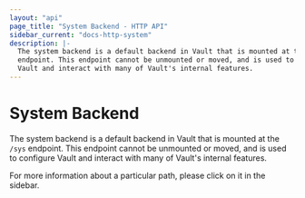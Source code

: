 ```yaml
---
layout: "api"
page_title: "System Backend - HTTP API"
sidebar_current: "docs-http-system"
description: |-
  The system backend is a default backend in Vault that is mounted at the `/sys`
  endpoint. This endpoint cannot be unmounted or moved, and is used to configure
  Vault and interact with many of Vault's internal features.
---
```


# System Backend

The system backend is a default backend in Vault that is mounted at the `/sys`
endpoint. This endpoint cannot be unmounted or moved, and is used to configure
Vault and interact with many of Vault's internal features.

For more information about a particular path, please click on it in the sidebar.
